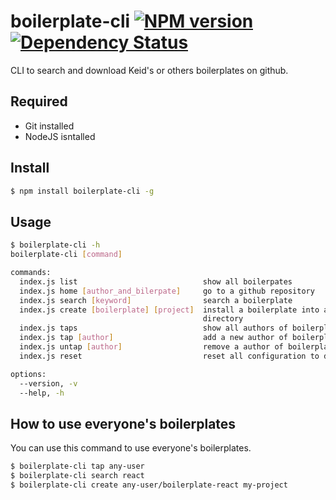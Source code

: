# boilerplate-cli [![NPM version][npm-image]][npm-url] [![Dependency Status][depstat-image]][depstat-url]

CLI to search and download Keid's or others boilerplates on github.

## Required

* Git installed
* NodeJS isntalled

## Install

```bash
$ npm install boilerplate-cli -g
```

## Usage

```bash
$ boilerplate-cli -h
boilerplate-cli [command]

commands:
  index.js list                            show all boilerpates
  index.js home [author_and_bilerpate]     go to a github repository
  index.js search [keyword]                search a boilerplate
  index.js create [boilerplate] [project]  install a boilerplate into a project
                                           directory
  index.js taps                            show all authors of boilerplates
  index.js tap [author]                    add a new author of boilerplates
  index.js untap [author]                  remove a author of boilerplates
  index.js reset                           reset all configuration to default

options:
  --version, -v
  --help, -h
```

## How to use everyone's boilerplates

You can use this command to use everyone's boilerplates.

```bash
$ boilerplate-cli tap any-user
$ boilerplate-cli search react
$ boilerplate-cli create any-user/boilerplate-react my-project
```

[npm-url]: https://npmjs.org/package/boilerplate-cli
[npm-image]: https://badge.fury.io/js/boilerplate-cli.svg
[depstat-url]: https://david-dm.org/keidrun/boilerplate-cli
[depstat-image]: https://david-dm.org/keidrun/boilerplate-cli.svg
